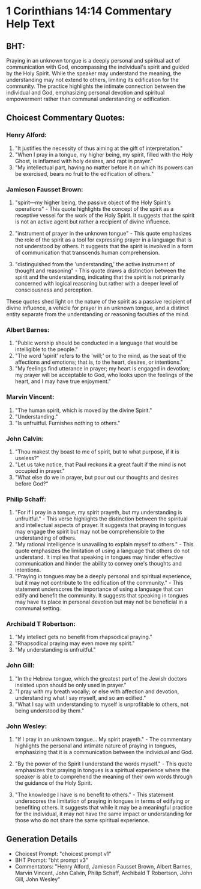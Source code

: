# 1 Corinthians 14:14 Commentary Help Text

## BHT:
Praying in an unknown tongue is a deeply personal and spiritual act of communication with God, encompassing the individual's spirit and guided by the Holy Spirit. While the speaker may understand the meaning, the understanding may not extend to others, limiting its edification for the community. The practice highlights the intimate connection between the individual and God, emphasizing personal devotion and spiritual empowerment rather than communal understanding or edification.

## Choicest Commentary Quotes:
### Henry Alford:
1. "It justifies the necessity of thus aiming at the gift of interpretation."
2. "When I pray in a tongue, my higher being, my spirit, filled with the Holy Ghost, is inflamed with holy desires, and rapt in prayer."
3. "My intellectual part, having no matter before it on which its powers can be exercised, bears no fruit to the edification of others."

### Jamieson Fausset Brown:
1. "spirit—my higher being, the passive object of the Holy Spirit's operations" - This quote highlights the concept of the spirit as a receptive vessel for the work of the Holy Spirit. It suggests that the spirit is not an active agent but rather a recipient of divine influence.

2. "instrument of prayer in the unknown tongue" - This quote emphasizes the role of the spirit as a tool for expressing prayer in a language that is not understood by others. It suggests that the spirit is involved in a form of communication that transcends human comprehension.

3. "distinguished from the 'understanding,' the active instrument of thought and reasoning" - This quote draws a distinction between the spirit and the understanding, indicating that the spirit is not primarily concerned with logical reasoning but rather with a deeper level of consciousness and perception.

These quotes shed light on the nature of the spirit as a passive recipient of divine influence, a vehicle for prayer in an unknown tongue, and a distinct entity separate from the understanding or reasoning faculties of the mind.

### Albert Barnes:
1. "Public worship should be conducted in a language that would be intelligible to the people."
2. "The word 'spirit' refers to the 'will;' or to the mind, as the seat of the affections and emotions; that is, to the heart, desires, or intentions."
3. "My feelings find utterance in prayer; my heart is engaged in devotion; my prayer will be acceptable to God, who looks upon the feelings of the heart, and I may have true enjoyment."

### Marvin Vincent:
1. "The human spirit, which is moved by the divine Spirit."
2. "Understanding."
3. "Is unfruitful. Furnishes nothing to others."

### John Calvin:
1. "Thou makest thy boast to me of spirit, but to what purpose, if it is useless?"
2. "Let us take notice, that Paul reckons it a great fault if the mind is not occupied in prayer."
3. "What else do we in prayer, but pour out our thoughts and desires before God?"

### Philip Schaff:
1. "For if I pray in a tongue, my spirit prayeth, but my understanding is unfruitful." - This verse highlights the distinction between the spiritual and intellectual aspects of prayer. It suggests that praying in tongues may engage the spirit but may not be comprehensible to the understanding of others.
2. "My rational intelligence is unavailing to explain myself to others." - This quote emphasizes the limitation of using a language that others do not understand. It implies that speaking in tongues may hinder effective communication and hinder the ability to convey one's thoughts and intentions.
3. "Praying in tongues may be a deeply personal and spiritual experience, but it may not contribute to the edification of the community." - This statement underscores the importance of using a language that can edify and benefit the community. It suggests that speaking in tongues may have its place in personal devotion but may not be beneficial in a communal setting.

### Archibald T Robertson:
1. "My intellect gets no benefit from rhapsodical praying." 
2. "Rhapsodical praying may even move my spirit." 
3. "My understanding is unfruitful."

### John Gill:
1. "In the Hebrew tongue, which the greatest part of the Jewish doctors insisted upon should be only used in prayer."
2. "I pray with my breath vocally; or else with affection and devotion, understanding what I say myself, and so am edified."
3. "What I say with understanding to myself is unprofitable to others, not being understood by them."

### John Wesley:
1. "If I pray in an unknown tongue... My spirit prayeth." - The commentary highlights the personal and intimate nature of praying in tongues, emphasizing that it is a communication between the individual and God.

2. "By the power of the Spirit I understand the words myself." - This quote emphasizes that praying in tongues is a spiritual experience where the speaker is able to comprehend the meaning of their own words through the guidance of the Holy Spirit.

3. "The knowledge I have is no benefit to others." - This statement underscores the limitation of praying in tongues in terms of edifying or benefiting others. It suggests that while it may be a meaningful practice for the individual, it may not have the same impact or understanding for those who do not share the same spiritual experience.


## Generation Details
- Choicest Prompt: "choicest prompt v1"
- BHT Prompt: "bht prompt v3"
- Commentators: "Henry Alford, Jamieson Fausset Brown, Albert Barnes, Marvin Vincent, John Calvin, Philip Schaff, Archibald T Robertson, John Gill, John Wesley"
